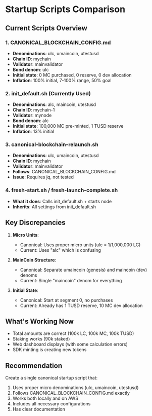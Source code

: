 # Startup Scripts Comparison

## Current Scripts Overview

### 1. CANONICAL_BLOCKCHAIN_CONFIG.md
- **Denominations**: ulc, umaincoin, utestusd 
- **Chain ID**: mychain
- **Validator**: mainvalidator
- **Bond denom**: ulc
- **Initial state**: 0 MC purchased, 0 reserve, 0 dev allocation
- **Inflation**: 100% initial, 7-100% range, 50% goal

### 2. init_default.sh (Currently Used)
- **Denominations**: alc, maincoin, utestusd
- **Chain ID**: mychain-1
- **Validator**: mynode
- **Bond denom**: alc
- **Initial state**: 100,000 MC pre-minted, 1 TUSD reserve
- **Inflation**: 13% initial

### 3. canonical-blockchain-relaunch.sh
- **Denominations**: ulc, umaincoin, utestusd
- **Chain ID**: mychain
- **Validator**: mainvalidator
- **Follows**: CANONICAL_BLOCKCHAIN_CONFIG.md
- **Issue**: Requires jq, not tested

### 4. fresh-start.sh / fresh-launch-complete.sh
- **What it does**: Calls init_default.sh + starts node
- **Inherits**: All settings from init_default.sh

## Key Discrepancies

1. **Micro Units**:
   - Canonical: Uses proper micro units (ulc = 1/1,000,000 LC)
   - Current: Uses "alc" which is confusing

2. **MainCoin Structure**:
   - Canonical: Separate umaincoin (genesis) and maincoin (dev) denoms
   - Current: Single "maincoin" denom for everything

3. **Initial State**:
   - Canonical: Start at segment 0, no purchases
   - Current: Already has 1 TUSD reserve, 10 MC dev allocation

## What's Working Now
- Total amounts are correct (100k LC, 100k MC, 100k TUSD)
- Staking works (90k staked)
- Web dashboard displays (with some calculation errors)
- SDK minting is creating new tokens

## Recommendation
Create a single canonical startup script that:
1. Uses proper micro denominations (ulc, umaincoin, utestusd)
2. Follows CANONICAL_BLOCKCHAIN_CONFIG.md exactly
3. Works both locally and on AWS
4. Includes all necessary configurations
5. Has clear documentation